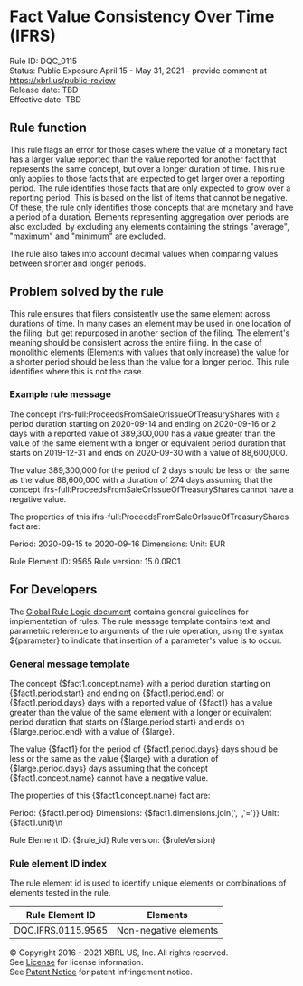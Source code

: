 # Fact Value Consistency Over Time (IFRS)  
Rule ID: DQC_0115  
Status: Public Exposure April 15 - May 31, 2021 - provide comment at https://xbrl.us/public-review  
Release date: TBD   
Effective date: TBD  
  
## Rule function
This rule flags an error for those cases where the value of a monetary fact has a larger value reported than the value reported for another fact that represents the same concept, but over a longer duration of time. This rule only applies to those facts that are expected to get larger over a reporting period.  The rule identifies those facts that are only expected to grow over a reporting period. This is based on the list of items that cannot be negative. Of these, the rule only identifies those concepts that are monetary and have a period of a duration. Elements representing aggregation over periods are also excluded, by excluding any elements containing the strings "average", "maximum" and "minimum" are excluded. 

The rule also takes into account decimal values when comparing values between shorter and longer periods.

## Problem solved by the rule
This rule ensures that filers consistently use the same element across durations of time. In many cases an element may be used in one location of the filing, but get repurposed in another section of the filing. The element's meaning should be consistent across the entire filing. In the case of monolithic elements (Elements with values that only increase) the value for a shorter period should be less than the value for a longer period. This rule identifies where this is not the case.

### Example rule message
The concept ifrs-full:ProceedsFromSaleOrIssueOfTreasuryShares with a period duration starting on 2020-09-14 and ending on 2020-09-16 or 2 days with a reported value of 389,300,000 has a value greater than the value of the same element with a longer or equivalent period duration that starts on 2019-12-31 and ends on 2020-09-30 with a value of 88,600,000.

The value  389,300,000 for the period of 2 days should be less or the same as the value  88,600,000 with a duration of 274 days assuming that the concept ifrs-full:ProceedsFromSaleOrIssueOfTreasuryShares cannot have a negative value.

The properties of this ifrs-full:ProceedsFromSaleOrIssueOfTreasuryShares fact are:

Period: 2020-09-15 to 2020-09-16
Dimensions: 
Unit: EUR

Rule Element ID: 9565
Rule version: 15.0.0RC1

## For Developers  
The [Global Rule Logic document](https://github.com/DataQualityCommittee/dqc_us_rules/blob/master/docs/GlobalRuleLogic.md) contains general guidelines for implementation of rules. The rule message template contains text and parametric reference to arguments of the rule operation, using the syntax ${parameter} to indicate that insertion of a parameter's value is to occur.  
  
### General message template  
The concept {$fact1.concept.name} with a period duration starting on {$fact1.period.start} and ending on {$fact1.period.end} or {$fact1.period.days} days with a reported value of {$fact1} has a value greater than the value of the same element with a longer or equivalent period duration that starts on {$large.period.start} and ends on {$large.period.end} with a value of {$large}.

The value  {$fact1} for the period of {$fact1.period.days} days should be less or the same as the value  {$large} with a duration of {$large.period.days} days assuming that the concept {$fact1.concept.name} cannot have a negative value.

The properties of this {$fact1.concept.name} fact are:

Period: {$fact1.period}
Dimensions: {$fact1.dimensions.join(', ','=')}
Unit: {$fact1.unit}\n

Rule Element ID: {$rule_id}
Rule version: {$ruleVersion}
  
### Rule element ID index  
The rule element id is used to identify unique elements or combinations of elements tested in the rule.

|Rule Element ID|Elements|
|--- |--- |
|DQC.IFRS.0115.9565|Non-negative elements|
  
© Copyright 2016 - 2021 XBRL US, Inc. All rights reserved.   
See [License](https://xbrl.us/dqc-license) for license information.  
See [Patent Notice](https://xbrl.us/dqc-patent) for patent infringement notice.  
